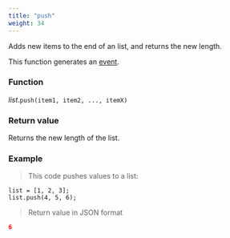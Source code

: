 ```yaml
---
title: "push"
weight: 34
---
```


Adds new items to the end of an list, and returns the new length.

This function generates an [event](../../../events).

### Function

*list*.`push(item1, item2, ..., itemX)`

### Return value

Returns the new length of the list.

### Example

> This code pushes values to a list:

```thingsdb,json_response
list = [1, 2, 3];
list.push(4, 5, 6);
```

> Return value in JSON format

```json
6
```

